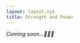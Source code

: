 ```yaml
---
layout: layout.njk
title: Strength and Power
---
```


<div class="animate">
<div class="center">

*Coming soon...🏋🏾‍♀️*

</div>
</div>